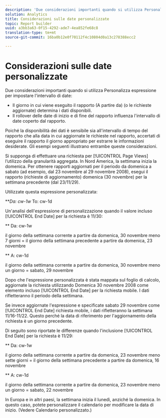 ```yaml
---
description: 'Due considerazioni importanti quando si utilizza Personalizza espressione per impostare l''intervallo di date '
solution: Analytics
title: Considerazioni sulle date personalizzate
topic: Report builder
uuid: a3bb3a63-0f15-4292-ade7-4ea852fe68c8
translation-type: tm+mt
source-git-commit: 16ba0b12e0f70112f4c10804d0a13c278388ecc2

---
```



# Considerazioni sulle date personalizzate

Due considerazioni importanti quando si utilizza Personalizza espressione per impostare l'intervallo di date:

* Il giorno in cui viene eseguito il rapporto (A partire da) (o le richieste aggiornate) determina i dati disponibili.
* Il rollover delle date di inizio e di fine del rapporto influenza l'intervallo di date coperto dal rapporto.

Poiché la disponibilità dei dati è sensibile sia all'intervallo di tempo del rapporto che alla data in cui aggiornate le richieste nel rapporto, accertati di eseguire il rapporto il giorno appropriato per estrarre le informazioni desiderate. Gli esempi seguenti illustrano entrambe queste considerazioni.

Si supponga di effettuare una richiesta per [!UICONTROL Page Views] l’utilizzo della granularità aggregata. In Nord America, la settimana inizia la domenica. Per ottenere rapporti aggiornati per il periodo da domenica a sabato (ad esempio, dal 23 novembre al 29 novembre 2008), esegui il rapporto (richieste di aggiornamento) domenica (30 novembre) per la settimana precedente (dal 23/11/29).

Utilizzate questa espressione personalizzata:

***Da: cw-1w* To: cw-1d

Un'analisi dell'espressione di personalizzazione quando il valore incluso [!UICONTROL End Date] per la richiesta è 11/30:

** Da: cw-1w

il giorno della settimana corrente a partire da domenica, 30 novembre meno 7 giorni = il giorno della settimana precedente a partire da domenica, 23 novembre

** A: cw-1d

il giorno della settimana corrente a partire da domenica, 30 novembre meno un giorno = sabato, 29 novembre

Dopo che l'espressione personalizzata è stata mappata sul foglio di calcolo, aggiornate la richiesta utilizzando Domenica 30 novembre 2008 come elemento incluso [!UICONTROL End Date] per la richiesta mobile. I dati rifletteranno il periodo della settimana.

Se invece aggiornate l'espressione e specificate sabato 29 novembre come [!UICONTROL End Date] richiesta mobile, i dati rifletteranno la settimana 11/16-11/22. Questo perché la data di riferimento per l'aggiornamento della richiesta è un giorno precedente.

Di seguito sono riportate le differenze quando l'inclusione [!UICONTROL End Date] per la richiesta è 11/29:

** Da: cw-1w

il giorno della settimana corrente a partire da domenica, 23 novembre meno sette giorni = il giorno della settimana precedente a partire da domenica, 16 novembre

** A: cw-1d

il giorno della settimana corrente a partire da domenica, 23 novembre meno un giorno = sabato, 22 novembre

In Europa e in altri paesi, la settimana inizia il lunedì, anziché la domenica. In questo caso, potete personalizzare il calendario per modificare la data di inizio. (Vedere Calendario [](/help/analyze/report-builder/data-requests/configuring-report-dates/custom-calendar.md)personalizzato.)
